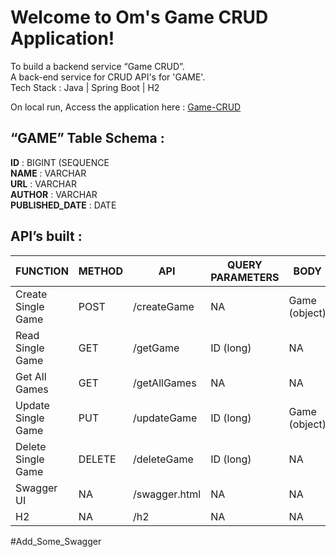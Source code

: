 # Welcome to Om's Game CRUD Application!

To build a backend service “Game CRUD”.\
A back-end service for CRUD API's for 'GAME'.\
Tech Stack : Java | Spring Boot | H2

On local run, Access the application here : [Game-CRUD](http://localhost:8070/)


## “GAME” Table Schema :

**ID** : BIGINT (SEQUENCE\
**NAME** : VARCHAR\
**URL** : VARCHAR\
**AUTHOR** : VARCHAR\
**PUBLISHED_DATE** : DATE


## API’s built :

 | FUNCTION           | METHOD | API           | QUERY PARAMETERS | BODY           | RETURNS          | 
 | --- | --- | --- | --- | --- | --- |
 | Create Single Game | POST   | /createGame   | NA	              | Game (object)  | Game (object)    | 
 | Read Single Game   | GET	   | /getGame      | ID (long)        | NA             | Game (object)    | 
 | Get All Games      | GET	   | /getAllGames  | NA               | NA             | ArrayList (game) | 
 | Update Single Game | PUT	   | /updateGame   | ID (long)        | Game (object)  | 	Game (object)   | 
 | Delete Single Game | DELETE | /deleteGame   | ID (long)        | NA             | 	String          | 
 | Swagger UI	        | NA     | /swagger.html | NA               | NA             | 	NA              | 
 | H2                 | NA     | /h2           | NA               | NA             | 	NA              | 


#Add_Some_Swagger
